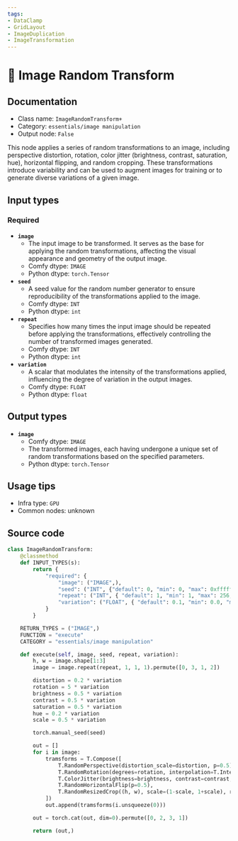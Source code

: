 ```yaml
---
tags:
- DataClamp
- GridLayout
- ImageDuplication
- ImageTransformation
---
```


# 🔧 Image Random Transform
## Documentation
- Class name: `ImageRandomTransform+`
- Category: `essentials/image manipulation`
- Output node: `False`

This node applies a series of random transformations to an image, including perspective distortion, rotation, color jitter (brightness, contrast, saturation, hue), horizontal flipping, and random cropping. These transformations introduce variability and can be used to augment images for training or to generate diverse variations of a given image.
## Input types
### Required
- **`image`**
    - The input image to be transformed. It serves as the base for applying the random transformations, affecting the visual appearance and geometry of the output image.
    - Comfy dtype: `IMAGE`
    - Python dtype: `torch.Tensor`
- **`seed`**
    - A seed value for the random number generator to ensure reproducibility of the transformations applied to the image.
    - Comfy dtype: `INT`
    - Python dtype: `int`
- **`repeat`**
    - Specifies how many times the input image should be repeated before applying the transformations, effectively controlling the number of transformed images generated.
    - Comfy dtype: `INT`
    - Python dtype: `int`
- **`variation`**
    - A scalar that modulates the intensity of the transformations applied, influencing the degree of variation in the output images.
    - Comfy dtype: `FLOAT`
    - Python dtype: `float`
## Output types
- **`image`**
    - Comfy dtype: `IMAGE`
    - The transformed images, each having undergone a unique set of random transformations based on the specified parameters.
    - Python dtype: `torch.Tensor`
## Usage tips
- Infra type: `GPU`
- Common nodes: unknown


## Source code
```python
class ImageRandomTransform:
    @classmethod
    def INPUT_TYPES(s):
        return {
            "required": {
                "image": ("IMAGE",),
                "seed": ("INT", {"default": 0, "min": 0, "max": 0xffffffffffffffff}),
                "repeat": ("INT", { "default": 1, "min": 1, "max": 256, "step": 1, }),
                "variation": ("FLOAT", { "default": 0.1, "min": 0.0, "max": 1.0, "step": 0.05, }),
            }
        }

    RETURN_TYPES = ("IMAGE",)
    FUNCTION = "execute"
    CATEGORY = "essentials/image manipulation"

    def execute(self, image, seed, repeat, variation):
        h, w = image.shape[1:3]
        image = image.repeat(repeat, 1, 1, 1).permute([0, 3, 1, 2])

        distortion = 0.2 * variation
        rotation = 5 * variation
        brightness = 0.5 * variation
        contrast = 0.5 * variation
        saturation = 0.5 * variation
        hue = 0.2 * variation
        scale = 0.5 * variation

        torch.manual_seed(seed)

        out = []
        for i in image:
            tramsforms = T.Compose([
                T.RandomPerspective(distortion_scale=distortion, p=0.5),
                T.RandomRotation(degrees=rotation, interpolation=T.InterpolationMode.BILINEAR, expand=True),
                T.ColorJitter(brightness=brightness, contrast=contrast, saturation=saturation, hue=(-hue, hue)),
                T.RandomHorizontalFlip(p=0.5),
                T.RandomResizedCrop((h, w), scale=(1-scale, 1+scale), ratio=(w/h, w/h), interpolation=T.InterpolationMode.BICUBIC),
            ])
            out.append(tramsforms(i.unsqueeze(0)))

        out = torch.cat(out, dim=0).permute([0, 2, 3, 1])

        return (out,)

```
